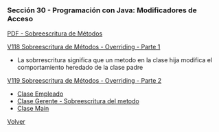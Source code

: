 ### Sección 30 - Programación con Java: Modificadores de Acceso

[PDF - Sobreescritura de Métodos](Apuntes/07-01-SobreescrituraMetodos-claseEmpleado-CPJ.pdf)


[V118 Sobreescritura de Métodos - Overriding - Parte 1](V118_Sobreescritura_de_Metodos_Overriding/src/domain/Empleado.java)
- La sobrrescritura significa que un metodo en la clase hija modifica
el comportamiento heredado de la clase padre

[V119 Sobreescritura de Métodos - Overriding - Parte 2]()
- [Clase Empleado](V118_Sobreescritura_de_Metodos_Overriding_Parte_2/src/domain/Empleado.java)
- [Clase Gerente - Sobreescritura del metodo](V118_Sobreescritura_de_Metodos_Overriding_Parte_2/src/domain/Gerente.java)
- [Clase Main](V118_Sobreescritura_de_Metodos_Overriding_Parte_2/src/test/TestSobreescritura.java)

[Volver](../)